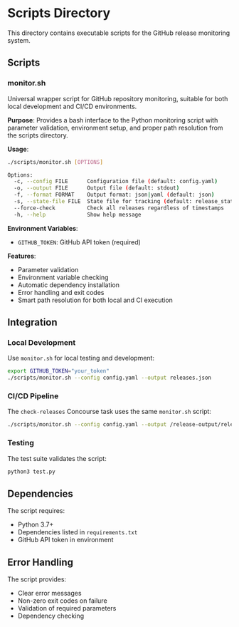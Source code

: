 # Scripts Directory

This directory contains executable scripts for the GitHub release monitoring system.

## Scripts

### monitor.sh

Universal wrapper script for GitHub repository monitoring, suitable for both local development and CI/CD environments.

**Purpose**: Provides a bash interface to the Python monitoring script with parameter validation, environment setup, and proper path resolution from the scripts directory.

**Usage**:

```bash
./scripts/monitor.sh [OPTIONS]

Options:
  -c, --config FILE      Configuration file (default: config.yaml)
  -o, --output FILE      Output file (default: stdout)
  -f, --format FORMAT    Output format: json|yaml (default: json)
  -s, --state-file FILE  State file for tracking (default: release_state.json)
  --force-check          Check all releases regardless of timestamps
  -h, --help             Show help message
```

**Environment Variables**:

- `GITHUB_TOKEN`: GitHub API token (required)

**Features**:

- Parameter validation
- Environment variable checking
- Automatic dependency installation
- Error handling and exit codes
- Smart path resolution for both local and CI execution

## Integration

### Local Development

Use `monitor.sh` for local testing and development:

```bash
export GITHUB_TOKEN="your_token"
./scripts/monitor.sh --config config.yaml --output releases.json
```

### CI/CD Pipeline

The `check-releases` Concourse task uses the same `monitor.sh` script:

```bash
./scripts/monitor.sh --config config.yaml --output /release-output/releases.json --format json
```

### Testing

The test suite validates the script:

```bash
python3 test.py
```

## Dependencies

The script requires:

- Python 3.7+
- Dependencies listed in `requirements.txt`
- GitHub API token in environment

## Error Handling

The script provides:

- Clear error messages
- Non-zero exit codes on failure
- Validation of required parameters
- Dependency checking
